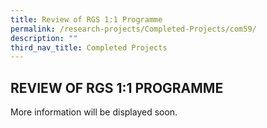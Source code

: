 ```yaml
---
title: Review of RGS 1:1 Programme
permalink: /research-projects/Completed-Projects/com59/
description: ""
third_nav_title: Completed Projects
---
```

## REVIEW OF RGS 1:1 PROGRAMME

More information will be displayed soon.